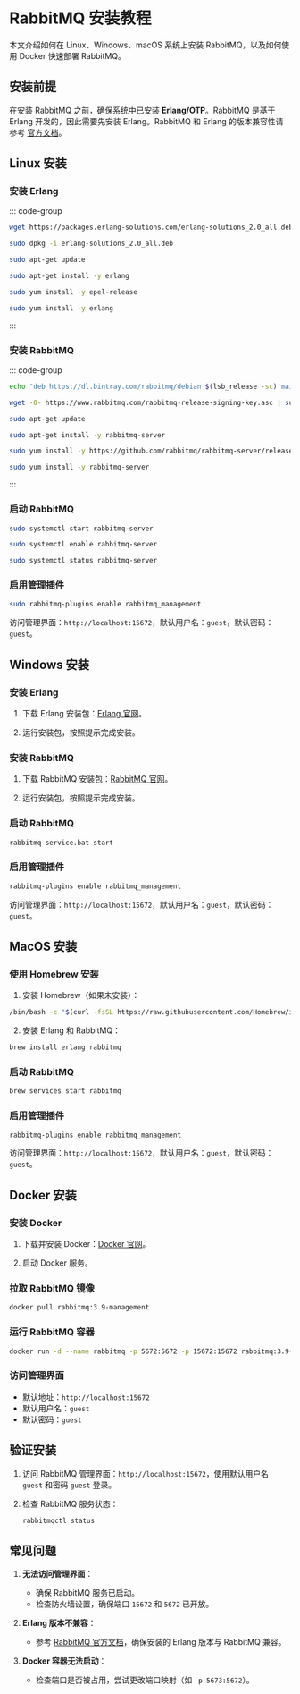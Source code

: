 # RabbitMQ 安装教程

本文介绍如何在 Linux、Windows、macOS 系统上安装 RabbitMQ，以及如何使用 Docker 快速部署 RabbitMQ。

## 安装前提

在安装 RabbitMQ 之前，确保系统中已安装 **Erlang/OTP**。RabbitMQ 是基于 Erlang 开发的，因此需要先安装 Erlang。RabbitMQ 和 Erlang 的版本兼容性请参考 [官方文档](https://www.rabbitmq.com/which-erlang.html)。

## Linux 安装

### 安装 Erlang

::: code-group

```bash [Ubuntu]
wget https://packages.erlang-solutions.com/erlang-solutions_2.0_all.deb

sudo dpkg -i erlang-solutions_2.0_all.deb

sudo apt-get update

sudo apt-get install -y erlang
```

```bash [CentOS]
sudo yum install -y epel-release

sudo yum install -y erlang
```

:::

### 安装 RabbitMQ

::: code-group

```bash [Ubuntu]
echo "deb https://dl.bintray.com/rabbitmq/debian $(lsb_release -sc) main" | sudo tee /etc/apt/sources.list.d/bintray.rabbitmq.list

wget -O- https://www.rabbitmq.com/rabbitmq-release-signing-key.asc | sudo apt-key add -

sudo apt-get update

sudo apt-get install -y rabbitmq-server
```

```bash [CentOS]
sudo yum install -y https://github.com/rabbitmq/rabbitmq-server/releases/download/v3.9.11/rabbitmq-server-3.9.11-1.el7.noarch.rpm

sudo yum install -y rabbitmq-server
```

:::

### 启动 RabbitMQ

```bash
sudo systemctl start rabbitmq-server

sudo systemctl enable rabbitmq-server

sudo systemctl status rabbitmq-server
```

### 启用管理插件

```bash
sudo rabbitmq-plugins enable rabbitmq_management
```

访问管理界面：`http://localhost:15672`，默认用户名：`guest`，默认密码：`guest`。

## Windows 安装

### 安装 Erlang

1. 下载 Erlang 安装包：[Erlang 官网](https://www.erlang.org/downloads)。

2. 运行安装包，按照提示完成安装。

### 安装 RabbitMQ

1. 下载 RabbitMQ 安装包：[RabbitMQ 官网](https://www.rabbitmq.com/install-windows.html)。

2. 运行安装包，按照提示完成安装。

### 启动 RabbitMQ

```bash
rabbitmq-service.bat start
```

### 启用管理插件

```bash
rabbitmq-plugins enable rabbitmq_management
```

访问管理界面：`http://localhost:15672`，默认用户名：`guest`，默认密码：`guest`。

## MacOS 安装

### 使用 Homebrew 安装

1. 安装 Homebrew（如果未安装）：

```bash
/bin/bash -c "$(curl -fsSL https://raw.githubusercontent.com/Homebrew/install/HEAD/install.sh)"
```

2. 安装 Erlang 和 RabbitMQ：

```bash
brew install erlang rabbitmq
```

### 启动 RabbitMQ

```bash
brew services start rabbitmq
```

### 启用管理插件

```bash
rabbitmq-plugins enable rabbitmq_management
```

访问管理界面：`http://localhost:15672`，默认用户名：`guest`，默认密码：`guest`。

## Docker 安装

### 安装 Docker

1. 下载并安装 Docker：[Docker 官网](https://www.docker.com/get-started)。

2. 启动 Docker 服务。

### 拉取 RabbitMQ 镜像

```bash
docker pull rabbitmq:3.9-management
```

### 运行 RabbitMQ 容器

```bash
docker run -d --name rabbitmq -p 5672:5672 -p 15672:15672 rabbitmq:3.9-management
```

### 访问管理界面

- 默认地址：`http://localhost:15672`
- 默认用户名：`guest`
- 默认密码：`guest`

## 验证安装

1. 访问 RabbitMQ 管理界面：`http://localhost:15672`，使用默认用户名 `guest` 和密码 `guest` 登录。

2. 检查 RabbitMQ 服务状态：

   ```bash
   rabbitmqctl status
   ```

## 常见问题

1. **无法访问管理界面**：
   - 确保 RabbitMQ 服务已启动。
   - 检查防火墙设置，确保端口 `15672` 和 `5672` 已开放。

2. **Erlang 版本不兼容**：
   - 参考 [RabbitMQ 官方文档](https://www.rabbitmq.com/which-erlang.html)，确保安装的 Erlang 版本与 RabbitMQ 兼容。

3. **Docker 容器无法启动**：
   - 检查端口是否被占用，尝试更改端口映射（如 `-p 5673:5672`）。
